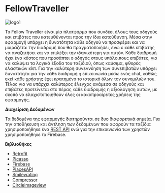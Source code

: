 # FellowTraveller
![logo1](https://user-images.githubusercontent.com/38664123/73066580-10c89080-3eaf-11ea-9d96-34b9dfdf9590.png)

  To Fellow Traveller είναι μία πλατφόρμα που συνδέει όλους τους οδηγούς και επιβάτες που κατευθύνονται προς την ίδια κατεύθυνση. Μέσα στην εφαρμογή υπάρχει η δυνατότητα κάθε οδηγού να προσφέρει και να μοιράζεται την διαδρομή που θα πραγματοποιήσει, ενώ ο κάθε επιβάτης να αναζητήσει και να επιλέξει την ιδανικότερη για αυτόν. Κάθε διαδρομή έχει ένα κόστος που προσάπτει ο οδηγός στους υπόλοιπους επιβάτες, για να καλύψει τα λογικά έξοδα του ταξιδιού, όπως καύσιμα, φθορές ελαστικών κλπ. Για την καλύτερη συνεννόηση των συνεπιβατών υπάρχει δυνατότητα για την κάθε διαδρομή η επικοινωνία μέσω ενός chat, καθώς εκεί κάθε χρήστης έχει κρατημένο το ιστορικό όλων τον συνομιλιών του. Τέλος για να υπάρχει καλύτερος έλεγχος ανάμεσα σε οδηγούς και επιβάτες προτείνεται στο πέρας κάθε διαδρομής η αξιολόγηση αυτών, με σκοπό να ελαχιστοποιηθούν όλες οι κακοπροαίρετες χρήσεις της εφαρμογής.

<b>Διαχείριση Δεδομένων</b>
<br/>

Τα δεδομένα της εφαρμογής διατηρούνται σε δυο διαφορετικά σημεία. Για την αποθήκευση και άντληση των δεδομένων που αφορούν τα ταξίδια χρησιμοποιήθηκε ένα [REST API](https://github.com/ChrissSav/FellowTravellerBackEnd) ενώ για την επικοινωνία των χρηστών χρησιμοποιήθηκε το Firebase.

<b>Βιβλιοθήκες</b>
- [Retrofit](https://square.github.io/retrofit/)
- [Picasso](https://square.github.io/picasso/) 
- [Firebase](https://firebase.google.com/?gclid=EAIaIQobChMIxKjK_Pik5wIVgtDeCh3QfQ5MEAAYASAAEgLuv_D_BwE)
- [PlacesAPI](https://cloud.google.com/maps-platform/places/?utm_source=google&utm_medium=cpc&utm_campaign=FY18-Q2-global-demandgen-paidsearchonnetworkhouseads-cs-maps_contactsal_saf&utm_content=text-ad-none-none-DEV_c-CRE_397052992298-ADGP_Hybrid+%7C+AW+SEM+%7C+BKWS+~+Places+%7C+BMM+%7C+Google+Maps+Places+API-KWID_43700049595992094-kwd-301485308762-userloc_9067682&utm_term=KW_%2Bgoogle%20%2Bplaces%20%2Bapi-ST_%2Bgoogle+%2Bplaces+%2Bapi&gclid=EAIaIQobChMIgfCep_mk5wIVh-F3Ch0i5ggMEAAYASAAEgI_3PD_BwE)
- [Smileyrating](https://github.com/sujithkanna/SmileyRating) 
- [Compressor](https://github.com/zetbaitsu/Compressor) 
- [Circleimageview](https://github.com/hdodenhof/CircleImageView)
